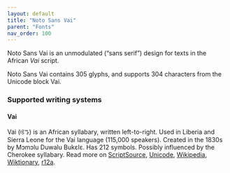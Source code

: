 ```yaml
---
layout: default
title: "Noto Sans Vai"
parent: "Fonts"
nav_order: 100
---
```

Noto Sans Vai is an unmodulated (“sans serif”) design for texts in the African _Vai_ script. 

Noto Sans Vai contains 305 glyphs, and supports 304 characters from the Unicode block Vai.


### Supported writing systems


#### Vai

Vai (<span class='autonym'>ꕙꔤ</span>) is an African syllabary, written left-to-right. Used in Liberia and Sierra Leone for the Vai language (115,000 speakers). Created in the 1830s by Mɔmɔlu Duwalu Bukɛlɛ. Has 212 symbols. Possibly influenced by the Cherokee syllabary. Read more on [ScriptSource](https://scriptsource.org/scr/Vaii), [Unicode](https://www.unicode.org/versions/Unicode13.0.0/ch19.pdf#G18604), [Wikipedia](https://en.wikipedia.org/wiki/ISO_15924:Vaii), [Wiktionary](https://en.wiktionary.org/wiki/Category:Vai_script), [r12a](https://r12a.github.io/scripts/links?iso=Vaii).

